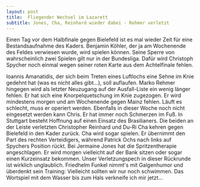 ```yaml
---
layout: post
title:  Fliegender Wechsel im Lazarett
subtitle: Jones, Cha, Reinhard wieder dabei - Rehmer verletzt
---
```


Einen Tag vor dem Halbfinale gegen Bielefeld ist es mal wieder Zeit für eine Bestandsaufnahme des Kaders. Benjamin Köhler, der ja am Wochenende des Feldes verwiesen wurde, wird spielen können. Seine Sperre von wahrscheinlich zwei Spielen gilt nur in der Bundesliga. Dafür wird Christoph Spycher noch einmal wegen seiner roten Karte aus dem Achtelfinale fehlen.

Ioannis Amanatidis, der sich beim Treten eines Luftlochs eine Sehne im Knie gedehnt hat (was es nicht alles gibt...), soll auflaufen. Marko Rehmer hingegen wird als letzter Neuzugang auf der Ausfall-Liste ein wenig länger fehlen. Er hat sich eine Knorpelquetschung im Knie zugezogen. Er wird mindestens morgen und am Wochenende gegen Mainz fehlen. Läuft es schlecht, muss er operiert werden. Ebenfalls in dieser Woche noch nicht eingesetzt werden kann Chris. Er hat immer noch Schmerzen im Fuß. In Stuttgart besteht Hoffnung auf einen Einsatz des Brasilianers. Die beiden an der Leiste verletzten Christopher Reinhard und Du-Ri Cha kehren gegen Bielefeld in den Kader zurück. Cha wird sogar spielen. Er übernimmt den Part des rechten Verteidigers, während Patrick Ochs nach links auf Spychers Position rückt. Bei Jermaine Jones hat die Spritzentherapie angeschlagen. Er wird morgen vielleicht auf der Bank sitzen oder sogar einen Kurzeinsatz bekommen. Unser Verletzungspech in dieser Rückrunde ist wirklich unglaublich. Friedhelm Funkel nimmt's mit Galgenhumor und überdenkt sein Training: Vielleicht sollten wir nur noch schwimmen. Das Wortspiel mit dem Wasser bis zum Hals verkneife ich mir jetzt...
